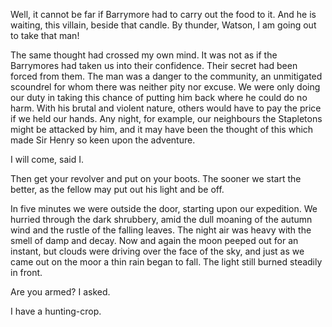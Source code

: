 Well, it cannot be far if Barrymore had to carry out the food to it.
And he is waiting, this villain, beside that candle. By thunder, Watson,
I am going out to take that man!

The same thought had crossed my own mind. It was not as if the
Barrymores had taken us into their confidence. Their secret had been
forced from them. The man was a danger to the community, an unmitigated
scoundrel for whom there was neither pity nor excuse. We were only doing
our duty in taking this chance of putting him back where he could do no
harm. With his brutal and violent nature, others would have to pay the
price if we held our hands. Any night, for example, our neighbours the
Stapletons might be attacked by him, and it may have been the thought of
this which made Sir Henry so keen upon the adventure.

I will come, said I.

Then get your revolver and put on your boots. The sooner we start the
better, as the fellow may put out his light and be off.

In five minutes we were outside the door, starting upon our expedition.
We hurried through the dark shrubbery, amid the dull moaning of the
autumn wind and the rustle of the falling leaves. The night air was
heavy with the smell of damp and decay. Now and again the moon peeped
out for an instant, but clouds were driving over the face of the sky,
and just as we came out on the moor a thin rain began to fall. The light
still burned steadily in front.

Are you armed? I asked.

I have a hunting-crop.
